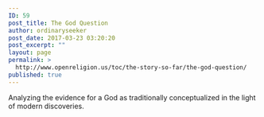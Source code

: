 ```yaml
---
ID: 59
post_title: The God Question
author: ordinaryseeker
post_date: 2017-03-23 03:20:20
post_excerpt: ""
layout: page
permalink: >
  http://www.openreligion.us/toc/the-story-so-far/the-god-question/
published: true
---
```

Analyzing the evidence for a God as traditionally conceptualized in the light of modern discoveries.